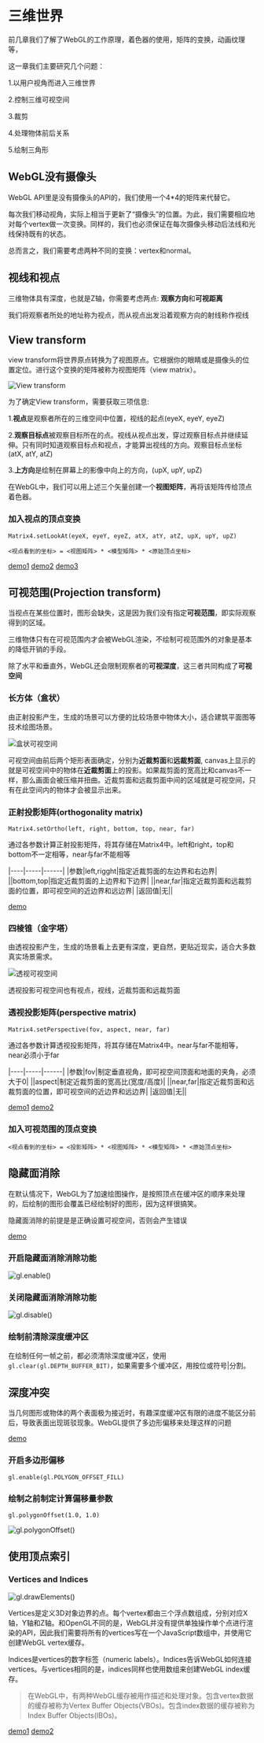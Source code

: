 # 三维世界

前几章我们了解了WebGL的工作原理，着色器的使用，矩阵的变换，动画纹理等，

这一章我们主要研究几个问题：

1.以用户视角而进入三维世界

2.控制三维可视空间

3.裁剪

4.处理物体前后关系

5.绘制三角形

## WebGL没有摄像头

WebGL API里是没有摄像头的API的，我们使用一个4*4的矩阵来代替它。

每次我们移动视角，实际上相当于更新了“摄像头”的位置。为此，我们需要相应地对每个vertex做一次变换。同样的，我们也必须保证在每次摄像头移动后法线和光线保持既有的状态。

总而言之，我们需要考虑两种不同的变换：vertex和normal。

## 视线和视点

三维物体具有深度，也就是Z轴，你需要考虑两点: **观察方向**和**可视距离**

我们将观察者所处的地址称为视点，而从视点出发沿着观察方向的射线称作视线

## View transform

view transform将世界原点转换为了视图原点。它根据你的眼睛或是摄像头的位置定位。进行这个变换的矩阵被称为视图矩阵（view matrix）。

![View transform](https://camo.githubusercontent.com/ac4e1a3140c0d48fcc17b477584625e6951fd087/687474703a2f2f67746d7330342e616c6963646e2e636f6d2f7470732f69342f5431654c3151467642615858634e45735f6c2d3738302d3539342e706e67)

为了确定View transform，需要获取三项信息:

1.**视点**是观察者所在的三维空间中位置，视线的起点(eyeX, eyeY, eyeZ)

2.**观察目标点**被观察目标所在的点。视线从视点出发，穿过观察目标点并继续延伸。只有同时知道观察目标点和视点，才能算出视线的方向。观察目标点坐标(atX, atY, atZ)

3.**上方向**是绘制在屏幕上的影像中向上的方向，(upX, upY, upZ)

在WebGL中，我们可以用上述三个矢量创建一个**视图矩阵**，再将该矩阵传给顶点着色器。


### 加入视点的顶点变换

`Matrix4.setLookAt(eyeX, eyeY, eyeZ, atX, atY, atZ, upX, upY, upZ)`

`<视点看到的坐标> = <视图矩阵> * <模型矩阵> * <原始顶点坐标>`

[demo1](http://127.0.0.1:3000/chapter7/lesson1)
[demo2](http://127.0.0.1:3000/chapter7/lesson2)
[demo3](http://127.0.0.1:3000/chapter7/lesson3)

## 可视范围(Projection transform)

当视点在某些位置时，图形会缺失，这是因为我们没有指定**可视范围**，即实际观察得到的区域。

三维物体只有在可视范围内才会被WebGL渲染，不绘制可视范围外的对象是基本的降低开销的手段。

除了水平和垂直外，WebGL还会限制观察者的**可视深度**，这三者共同构成了**可视空间**

### 长方体（盒状）

由正射投影产生，生成的场景可以方便的比较场景中物体大小，适合建筑平面图等技术绘图场景。

![盒状可视空间](../../pic/box_scene.png)

可视空间由前后两个矩形表面确定，分别为**近裁剪面**和**远裁剪面**, canvas上显示的就是可视空间中的物体在**近裁剪面**上的投影。如果裁剪面的宽高比和canvas不一样，那么画面会被压缩并扭曲。近裁剪面和远裁剪面中间的区域就是可视空间，只有在此空间内的物体才会被显示出来。

### 正射投影矩阵(orthogonality matrix)

`Matrix4.setOrtho(left, right, bottom, top, near, far)`

通过各参数计算正射投影矩阵，将其存储在Matrix4中。left和right，top和bottom不一定相等，near与far不能相等

|----|-----|------|
|参数|left,rigght|指定近裁剪面的左边界和右边界|
||bottom,top|指定近裁剪面的上边界和下边界|
||near,far|指定近裁剪面和远裁剪面的位置，即可视空间的近边界和远边界|
|返回值|无||

[demo](http://127.0.0.1:3000/chapter7/lesson4)

### 四棱锥（金字塔）

由透视投影产生，生成的场景看上去更有深度，更自然，更贴近现实，适合大多数真实场景需求。

![透视可视空间](../../pic/perspective_scene.png)

透视投影可视空间也有视点，视线，近裁剪面和远裁剪面

### 透视投影矩阵(perspective matrix)

`Matrix4.setPerspective(fov, aspect, near, far)`

通过各参数计算透视投影矩阵，将其存储在Matrix4中。near与far不能相等，near必须小于far

|----|-----|------|
|参数|fov|制定垂直视角，即可视空间顶面和地面的夹角，必须大于0|
||aspect|制定近裁剪面的宽高比(宽度/高度)|
||near,far|指定近裁剪面和远裁剪面的位置，即可视空间的近边界和远边界|
|返回值|无||

[demo1](http://127.0.0.1:3000/chapter7/lesson5)
[demo2](http://127.0.0.1:3000/chapter7/lesson6)

### 加入可视范围的顶点变换

`<视点看到的坐标> = <投影矩阵> * <视图矩阵> * <模型矩阵> * <原始顶点坐标>`

## 隐藏面消除

在默认情况下，WebGL为了加速绘图操作，是按照顶点在缓冲区的顺序来处理的，后绘制的图形会覆盖已经绘制好的图形，因为这样很搞笑。

隐藏面消除的前提是是正确设置可视空间，否则会产生错误

[demo](http://127.0.0.1:3000/chapter7/lesson7)

### 开启隐藏面消除消除功能

![gl.enable()](../../pic/enable.png)

### 关闭隐藏面消除消除功能

![gl.disable()](../../pic/disable.png)

### 绘制前清除深度缓冲区

在绘制任何一帧之前，都必须清除深度缓冲区，使用`gl.clear(gl.DEPTH_BUFFER_BIT)`，如果需要多个缓冲区，用按位或符号|分割。

## 深度冲突

当几何图形或物体的两个表面极为接近时，有趣深度缓冲区有限的进度不能区分前后，导致表面出现斑驳现象。WebGL提供了多边形偏移来处理这样的问题

[demo](http://127.0.0.1:3000/chapter7/lesson8)

### 开启多边形偏移

`gl.enable(gl.POLYGON_OFFSET_FILL)`

### 绘制之前制定计算偏移量参数

`gl.polygonOffset(1.0, 1.0)`

![gl.polygonOffset()](../../pic/polygonOffset.png)

## 使用顶点索引

### Vertices and Indices

![gl.drawElements()](../../pic/drawElements.png)

Vertices是定义3D对象边界的点。每个vertex都由三个浮点数组成，分别对应X轴，Y轴和Z轴。和OpenGL不同的是，WebGL并没有提供单独操作单个点进行渲染的API，因此我们需要将所有的vertices写在一个JavaScript数组中，并使用它创建WebGL vertex缓存。

Indices是vertices的数字标签（numeric labels）。Indices告诉WebGL如何连接vertices。与vertices相同的是，indices同样也使用数组来创建WebGL index缓存。

> 在WebGL中，有两种WebGL缓存被用作描述和处理对象。包含vertex数据的缓存被称为Vertex Buffer Objects(VBOs)。包含index数据的缓存被称为Index Buffer Objects(IBOs)。 

[demo1](http://127.0.0.1:3000/chapter7/lesson9)
[demo2](http://127.0.0.1:3000/chapter7/lesson10)
